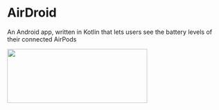 # AirDroid

An Android app, written in Kotlin that lets users see the battery levels of their connected AirPods


<a href="https://play.google.com/store/apps/details?id=com.maxtauro.airdroid"><img src="https://play.google.com/intl/en_us/badges/static/images/badges/en_badge_web_generic.png" align="left" height="125" width="323" ></a>

